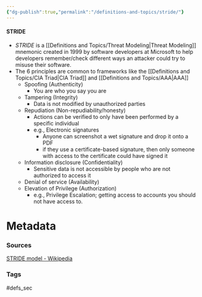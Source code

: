 ```yaml
---
{"dg-publish":true,"permalink":"/definitions-and-topics/stride/"}
---
```


#### STRIDE
- *STRIDE* is a [[Definitions and Topics/Threat Modeling\|Threat Modeling]] mnemonic created in 1999 by software developers at Microsoft to help developers remember/check different ways an attacker could try to misuse their software.
- The 6 principles are common to frameworks like the [[Definitions and Topics/CIA Triad\|CIA Triad]] and [[Definitions and Topics/AAA\|AAA]]
	- Spoofing (Authenticity)
		- You are who you say you are
	- Tampering (Integrity)
		- Data is not modified by unauthorized parties
	- Repudiation (Non-repudiability/honesty)
		- Actions can be verified to only have been performed by a specific individual
		- e.g., Electronic signatures
			- Anyone can screenshot a wet signature and drop it onto a PDF
			- if they use a certificate-based signature, then only someone with access to the certificate could have signed it
	- Information disclosure (Confidentiality)
		- Sensitive data is not accessible by people who are not authorized to access it
	- Denial of service (Availability)
	- Elevation of Privilege (Authorization)
		- e.g., Privilege Escalation; getting access to accounts you should not have access to.




# Metadata

### Sources
[STRIDE model - Wikipedia](https://en.wikipedia.org/wiki/STRIDE_model)

### Tags
#defs_sec 